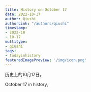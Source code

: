 ```yaml
---
title: History on October 17
date: 2022-10-17
author: Qiushi 
authorLink: "/authors/qiushi"
timestamp: 
- 2022-10
- 10-17
multitype: 
- qiushi
tags: 
- todayinhistory
featuredImagePreview: '/img/icon.png'
---
```









历史上的10月17日，

October 17 in history, 

<!--more-->

